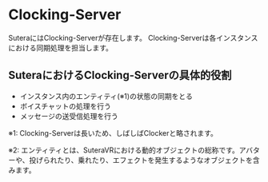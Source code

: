 # Clocking-Server
SuteraにはClocking-Serverが存在します。
Clocking-Serverは各インスタンスにおける同期処理を担当します。

## SuteraにおけるClocking-Serverの具体的役割
- インスタンス内のエンティティ(※1)の状態の同期をとる
- ボイスチャットの処理を行う
- メッセージの送受信処理を行う

※1: Clocking-Serverは長いため、しばしばClockerと略されます。

※2: エンティティとは、SuteraVRにおける動的オブジェクトの総称です。アバターや、投げられたり、乗れたり、エフェクトを発生するようなオブジェクトを含みます。
